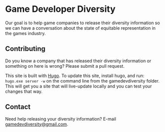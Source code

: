 # Game Developer Diversity
Our goal is to help game companies to release their diversity information so we can have a conversation about the state of equitable representation in the games industry.

## Contributing
Do you know a company that has released their diversity information or something on here is wrong? Please submit a pull request.

This site is built with [Hugo](https://gohugo.io/). To update this site, install hugo, and run: `hugo.exe server -w` on the command line from the gamedevdiversity folder.
This will get you a site that will live-update locally and you can test your changes that way.

## Contact
Need help releasing your diversity information? E-mail <a href="mailto:gamedevdiversity@gmail.com">gamedevdiversity@gmail.com</a>.